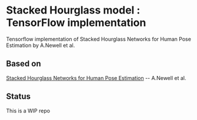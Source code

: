 # Stacked Hourglass model : TensorFlow implementation
Tensorflow implementation of Stacked Hourglass Networks for Human Pose Estimation by A.Newell et al.
## Based on
[Stacked Hourglass Networks for Human Pose Estimation](https://arxiv.org/abs/1603.06937) -- A.Newell et al.
## Status
This is a WIP repo
